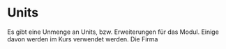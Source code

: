 # Units

Es gibt eine Unmenge an Units, bzw. Erweiterungen für das Modul. Einige davon werden im Kurs verwendet werden. Die Firma&#x20;
